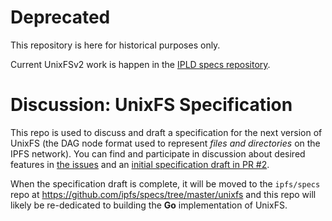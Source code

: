 # Deprecated

This repository is here for historical purposes only.

Current UnixFSv2 work is happen in the [IPLD specs repository](https://github.com/ipld/specs).

# Discussion: UnixFS Specification

This repo is used to discuss and draft a specification for the next version of UnixFS (the DAG node format used to represent *files and directories* on the IPFS network). You can find and participate in discussion about desired features in [the issues](https://github.com/ipfs/ipld-unixfs/issues) and an [initial specification draft in PR #2](https://github.com/ipfs/ipld-unixfs/pull/2).

When the specification draft is complete, it will be moved to the `ipfs/specs` repo at https://github.com/ipfs/specs/tree/master/unixfs and this repo will likely be re-dedicated to building the **Go** implementation of UnixFS.
